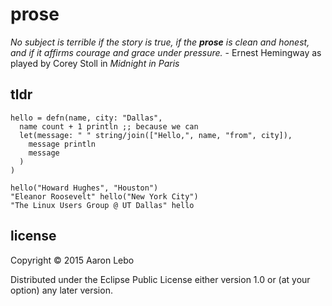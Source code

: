 # prose 

*No subject is terrible if the story is true, if the __prose__ is clean and honest, and if it affirms courage and grace under pressure.* - Ernest Hemingway as played by Corey Stoll in *Midnight in Paris*

## tldr

```
hello = defn(name, city: "Dallas",
  name count + 1 println ;; because we can
  let(message: " " string/join(["Hello,", name, "from", city]),
    message println
    message
  )
)

hello("Howard Hughes", "Houston")
"Eleanor Roosevelt" hello("New York City")
"The Linux Users Group @ UT Dallas" hello
```

## license

Copyright © 2015 Aaron Lebo

Distributed under the Eclipse Public License either version 1.0 or (at
your option) any later version.
